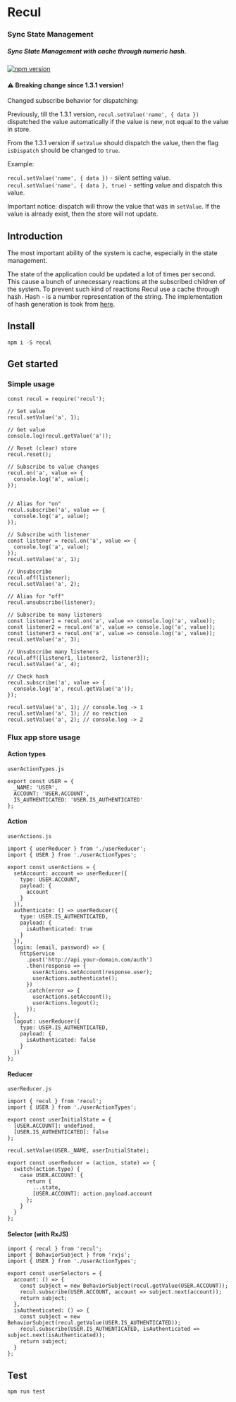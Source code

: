 # Recul

### Sync State Management

##### Sync State Management with cache through numeric hash.

[![npm version](http://img.shields.io/npm/v/recul.svg?style=flat)](https://npmjs.org/package/recul)

#### ⚠ Breaking change since 1.3.1 version!

Changed subscribe behavior for dispatching:

Previously, till the 1.3.1 version, `recul.setValue('name', { data })` dispatched the value automatically if the value is new, not equal to the value in store.

From the 1.3.1 version if `setValue` should dispatch the value, then the flag `isDispatch` should be changed to `true`.

Example:

`recul.setValue('name', { data })` - silent setting value.
`recul.setValue('name', { data }, true)` - setting value and dispatch this value.

Important notice: dispatch will throw the value that was in `setValue`. If the value is already exist, then the store will not update.

## Introduction

The most important ability of the system is cache, especially in the state management.

The state of the application could be updated a lot of times per second. This cause a bunch of unnecessary reactions at the subscribed children of the system. To prevent such kind of reactions Recul use a cache through hash. Hash - is a number representation of the string. The implementation of hash generation is took from [here](https://stackoverflow.com/a/7616484/3434141).

## Install

```
npm i -S recul
```

## Get started

### Simple usage

```
const recul = require('recul');

// Set value
recul.setValue('a', 1);

// Get value
console.log(recul.getValue('a'));

// Reset (clear) store
recul.reset();

// Subscribe to value changes
recul.on('a', value => {
  console.log('a', value);
});


// Alias for "on"
recul.subscribe('a', value => {
  console.log('a', value);
});

// Subscribe with listener
const listener = recul.on('a', value => {
  console.log('a', value);
});
recul.setValue('a', 1);

// Unsubscribe
recul.off(listener);
recul.setValue('a', 2);

// Alias for "off"
recul.unsubscribe(listener);

// Subscribe to many listeners
const listener1 = recul.on('a', value => console.log('a', value));
const listener2 = recul.on('a', value => console.log('a', value));
const listener3 = recul.on('a', value => console.log('a', value));
recul.setValue('a', 3);

// Unsubscribe many listeners
recul.off([listener1, listener2, listener3]);
recul.setValue('a', 4);

// Check hash
recul.subscribe('a', value => {
  console.log('a', recul.getValue('a'));
});

recul.setValue('a', 1); // console.log -> 1
recul.setValue('a', 1); // no reaction
recul.setValue('a', 2); // console.log -> 2
```

### Flux app store usage

#### Action types

`userActionTypes.js`

```
export const USER = {
  _NAME: 'USER',
  ACCOUNT: 'USER.ACCOUNT',
  IS_AUTHENTICATED: 'USER.IS_AUTHENTICATED'
};
```

#### Action

`userActions.js`

```
import { userReducer } from './userReducer';
import { USER } from './userActionTypes';

export const userActions = {
  setAccount: account => userReducer({
    type: USER.ACCOUNT,
    payload: {
      account
    }
  }),
  authenticate: () => userReducer({
    type: USER.IS_AUTHENTICATED,
    payload: {
      isAuthenticated: true
    }
  }),
  login: (email, password) => {
    httpService
      .post('http://api.your-domain.com/auth')
      .then(response => {
        userActions.setAccount(response.user);
        userActions.authenticate();
      })
      .catch(error => {
        userActions.setAccount();
        userActions.logout();
      });
  },
  logout: userReducer({
    type: USER.IS_AUTHENTICATED,
    payload: {
      isAuthenticated: false
    }
  })
};
```

#### Reducer

`userReducer.js`

```
import { recul } from 'recul';
import { USER } from './userActionTypes';

export const userInitialState = {
  [USER.ACCOUNT]: undefined,
  [USER.IS_AUTHENTICATED]: false
};

recul.setValue(USER._NAME, userInitialState);

export const userReducer = (action, state) => {
  switch(action.type) {
    case USER.ACCOUNT: {
      return {
        ...state,
        [USER.ACCOUNT]: action.payload.account
      };
    }
  }
};
```

#### Selector (with RxJS)

```
import { recul } from 'recul';
import { BehaviorSubject } from 'rxjs';
import { USER } from './userActionTypes';

export const userSelectors = {
  account: () => {
    const subject = new BehaviorSubject(recul.getValue(USER.ACCOUNT));
    recul.subscribe(USER.ACCOUNT, account => subject.next(account));
    return subject;
  },
  isAuthenticated: () => {
    const subject = new BehaviorSubject(recul.getValue(USER.IS_AUTHENTICATED));
    recul.subscribe(USER.IS_AUTHENTICATED, isAuthenticated => subject.next(isAuthenticated));
    return subject;
  }
};
```

## Test

```
npm run test
```
